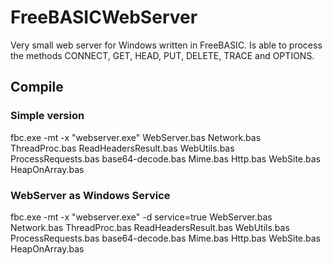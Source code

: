 
# FreeBASICWebServer #

Very small web server for Windows written in FreeBASIC. Is able to process the methods CONNECT, GET, HEAD, PUT, DELETE, TRACE and OPTIONS.

## Compile ##

### Simple version ###

fbc.exe -mt -x "webserver.exe" WebServer.bas Network.bas ThreadProc.bas ReadHeadersResult.bas WebUtils.bas ProcessRequests.bas base64-decode.bas Mime.bas Http.bas WebSite.bas HeapOnArray.bas

### WebServer as Windows Service ###

fbc.exe -mt -x "webserver.exe" -d service=true WebServer.bas Network.bas ThreadProc.bas ReadHeadersResult.bas WebUtils.bas ProcessRequests.bas base64-decode.bas Mime.bas Http.bas WebSite.bas HeapOnArray.bas

